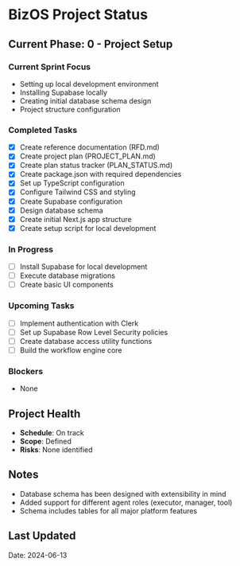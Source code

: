 # BizOS Project Status

## Current Phase: 0 - Project Setup

### Current Sprint Focus
- Setting up local development environment
- Installing Supabase locally
- Creating initial database schema design
- Project structure configuration

### Completed Tasks
- [x] Create reference documentation (RFD.md)
- [x] Create project plan (PROJECT_PLAN.md)
- [x] Create plan status tracker (PLAN_STATUS.md)
- [x] Create package.json with required dependencies
- [x] Set up TypeScript configuration
- [x] Configure Tailwind CSS and styling
- [x] Create Supabase configuration
- [x] Design database schema
- [x] Create initial Next.js app structure
- [x] Create setup script for local development

### In Progress
- [ ] Install Supabase for local development
- [ ] Execute database migrations
- [ ] Create basic UI components

### Upcoming Tasks
- [ ] Implement authentication with Clerk
- [ ] Set up Supabase Row Level Security policies
- [ ] Create database access utility functions
- [ ] Build the workflow engine core

### Blockers
- None

## Project Health
- **Schedule**: On track
- **Scope**: Defined
- **Risks**: None identified

## Notes
- Database schema has been designed with extensibility in mind
- Added support for different agent roles (executor, manager, tool)
- Schema includes tables for all major platform features

## Last Updated
<!-- Will be updated with each status change -->
Date: 2024-06-13 